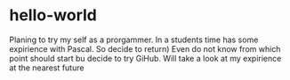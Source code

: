 # hello-world
Planing to try my self as a prorgammer. In a students time has some expirience with Pascal. So decide to return)
Even do not know from which point should start bu decide to try GiHub. 
Will take a look at my expirience at the nearest future
